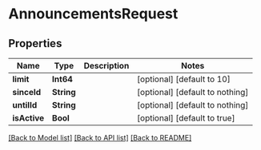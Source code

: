 # AnnouncementsRequest


## Properties
Name | Type | Description | Notes
------------ | ------------- | ------------- | -------------
**limit** | **Int64** |  | [optional] [default to 10]
**sinceId** | **String** |  | [optional] [default to nothing]
**untilId** | **String** |  | [optional] [default to nothing]
**isActive** | **Bool** |  | [optional] [default to true]


[[Back to Model list]](../README.md#models) [[Back to API list]](../README.md#api-endpoints) [[Back to README]](../README.md)


